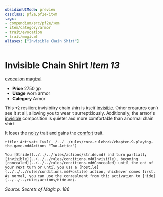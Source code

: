 ```yaml
---
obsidianUIMode: preview
cssclass: pf2e,pf2e-item
tags:
- compendium/src/pf2e/som
- item/category/armor
- trait/evocation
- trait/magical
aliases: ["Invisible Chain Shirt"]
---
```

# Invisible Chain Shirt *Item 13*  
[evocation](../../../rules/traits/evocation.md)  [magical](../../../rules/traits/magical.md)  

- **Price** 2750 gp
- **Usage** worn armor
- **Category** Armor

This +2 resilient invisibility chain shirt is itself [invisible](../../../rules/conditions.md#Invisible). Other creatures can't see it at all, allowing you to wear it surreptitiously. Additionally, the armor's [invisible](../../../rules/conditions.md#Invisible) composition is quieter and more comfortable than a normal chain shirt.

It loses the [noisy](../../../rules/traits/noisy.md) trait and gains the [comfort](../../../rules/traits/comfort.md) trait.

```ad-embed-ability
title: Activate [>>](../../../rules/core-rulebook/chapter-9-playing-the-game.md#Actions "Two-Action")

You [Stride](../../../rules/actions/stride.md) and turn partially [invisible](../../../rules/conditions.md#Invisible), becoming [concealed](../../../rules/conditions.md#Concealed) until the end of your next turn or until you use a [hostile](../../../rules/conditions.md#Hostile) action, whichever comes first. As normal, you can use the concealment from this activation to [Hide](../../../rules/actions/hide.md).
```

*Source: Secrets of Magic p. 186*
